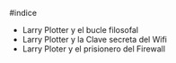 #indice

* Larry Plotter y el bucle filosofal
* Larry Plotter y la Clave secreta del Wifi
* Larry Ploter y el prisionero del Firewall

